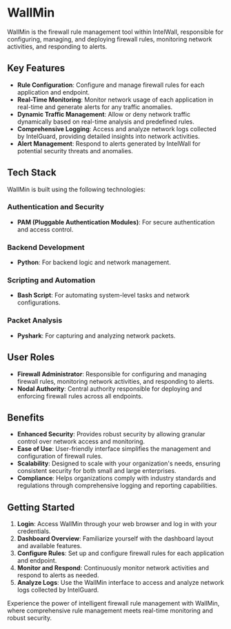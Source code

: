 # WallMin

WallMin is the firewall rule management tool within IntelWall, responsible for configuring, managing, and deploying firewall rules, monitoring network activities, and responding to alerts.

## Key Features

- **Rule Configuration**: Configure and manage firewall rules for each application and endpoint.
- **Real-Time Monitoring**: Monitor network usage of each application in real-time and generate alerts for any traffic anomalies.
- **Dynamic Traffic Management**: Allow or deny network traffic dynamically based on real-time analysis and predefined rules.
- **Comprehensive Logging**: Access and analyze network logs collected by IntelGuard, providing detailed insights into network activities.
- **Alert Management**: Respond to alerts generated by IntelWall for potential security threats and anomalies.

## Tech Stack

WallMin is built using the following technologies:

### Authentication and Security
- **PAM (Pluggable Authentication Modules)**: For secure authentication and access control.

### Backend Development
- **Python**: For backend logic and network management.

### Scripting and Automation
- **Bash Script**: For automating system-level tasks and network configurations.

### Packet Analysis
- **Pyshark**: For capturing and analyzing network packets.

## User Roles

- **Firewall Administrator**: Responsible for configuring and managing firewall rules, monitoring network activities, and responding to alerts.
- **Nodal Authority**: Central authority responsible for deploying and enforcing firewall rules across all endpoints.

## Benefits

- **Enhanced Security**: Provides robust security by allowing granular control over network access and monitoring.
- **Ease of Use**: User-friendly interface simplifies the management and configuration of firewall rules.
- **Scalability**: Designed to scale with your organization's needs, ensuring consistent security for both small and large enterprises.
- **Compliance**: Helps organizations comply with industry standards and regulations through comprehensive logging and reporting capabilities.

## Getting Started

1. **Login**: Access WallMin through your web browser and log in with your credentials.
2. **Dashboard Overview**: Familiarize yourself with the dashboard layout and available features.
3. **Configure Rules**: Set up and configure firewall rules for each application and endpoint.
4. **Monitor and Respond**: Continuously monitor network activities and respond to alerts as needed.
5. **Analyze Logs**: Use the WallMin interface to access and analyze network logs collected by IntelGuard.

Experience the power of intelligent firewall rule management with WallMin, where comprehensive rule management meets real-time monitoring and robust security.
